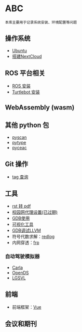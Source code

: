 # ABC
    本库主要用于记录系统安装、环境配置等问题

## 操作系统

* [Ubuntu](./OS/ubuntu.md)
* [搭建NextCloud](./OS/搭建nextcloud.md)

## ROS 平台相关

* [ROS 安装](./ROS/ROS.md)
* [Turtlebot 安装](./ROS/Turtlebot.md)

## WebAssembly (wasm)

## 其他 python 包

* [pyscan](./python-packages/pyscan.md)
* [pytype](./python-packages/pytype.md)
* [pyceac](./python-packages/pyceac.md)

## Git 操作

* [tag 查询](./git/git-tag.md)

## 工具

* [rst 转 pdf](./toolbox/rst2pdf.md)
* [校园网代理设置(已过期)](./toolbox/proxy.md)
* [GDB使用](https://linuxtools-rst.readthedocs.io/zh_CN/latest/tool/gdb.html)
* [可视化工具](./toolbox/visualization.md)
* [GDB调试LLVM](./llvm-debug-docs/debug调试llvm.md)
* 符号代数求解：[redlog](https://www.redlog.eu/)
* 内网穿透：[frp](https://gofrp.org/)


### 自动驾驶模拟器

* [Carla](http://carla.org/)
* [OpenDS](https://opends.dfki.de/)
* [LGSVL](https://www.lgsvlsimulator.com/)

## 前端

* 前端框架：[Vue](./frontend/Vue/Vue.md)

## 会议和期刊

